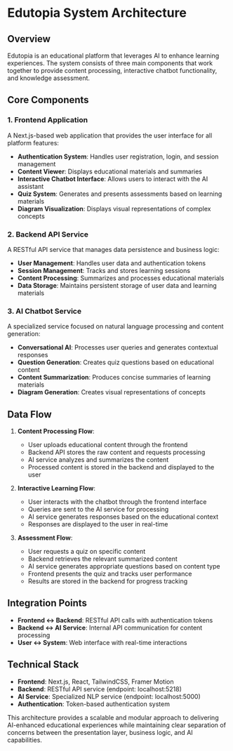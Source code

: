 # Edutopia System Architecture

## Overview

Edutopia is an educational platform that leverages AI to enhance learning experiences. The system consists of three main components that work together to provide content processing, interactive chatbot functionality, and knowledge assessment.

## Core Components

### 1. Frontend Application

A Next.js-based web application that provides the user interface for all platform features:

- **Authentication System**: Handles user registration, login, and session management
- **Content Viewer**: Displays educational materials and summaries
- **Interactive Chatbot Interface**: Allows users to interact with the AI assistant
- **Quiz System**: Generates and presents assessments based on learning materials
- **Diagram Visualization**: Displays visual representations of complex concepts

### 2. Backend API Service

A RESTful API service that manages data persistence and business logic:

- **User Management**: Handles user data and authentication tokens
- **Session Management**: Tracks and stores learning sessions
- **Content Processing**: Summarizes and processes educational materials
- **Data Storage**: Maintains persistent storage of user data and learning materials

### 3. AI Chatbot Service

A specialized service focused on natural language processing and content generation:

- **Conversational AI**: Processes user queries and generates contextual responses
- **Question Generation**: Creates quiz questions based on educational content
- **Content Summarization**: Produces concise summaries of learning materials
- **Diagram Generation**: Creates visual representations of concepts

## Data Flow

1. **Content Processing Flow**:
   - User uploads educational content through the frontend
   - Backend API stores the raw content and requests processing
   - AI service analyzes and summarizes the content
   - Processed content is stored in the backend and displayed to the user

2. **Interactive Learning Flow**:
   - User interacts with the chatbot through the frontend interface
   - Queries are sent to the AI service for processing
   - AI service generates responses based on the educational context
   - Responses are displayed to the user in real-time

3. **Assessment Flow**:
   - User requests a quiz on specific content
   - Backend retrieves the relevant summarized content
   - AI service generates appropriate questions based on content type
   - Frontend presents the quiz and tracks user performance
   - Results are stored in the backend for progress tracking

## Integration Points

- **Frontend ↔ Backend**: RESTful API calls with authentication tokens
- **Backend ↔ AI Service**: Internal API communication for content processing
- **User ↔ System**: Web interface with real-time interactions

## Technical Stack

- **Frontend**: Next.js, React, TailwindCSS, Framer Motion
- **Backend**: RESTful API service (endpoint: localhost:5218)
- **AI Service**: Specialized NLP service (endpoint: localhost:5000)
- **Authentication**: Token-based authentication system

This architecture provides a scalable and modular approach to delivering AI-enhanced educational experiences while maintaining clear separation of concerns between the presentation layer, business logic, and AI capabilities.